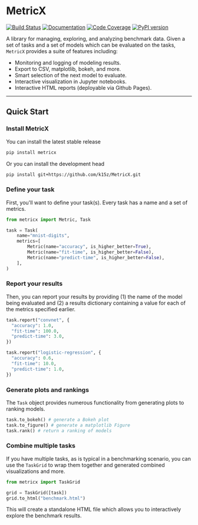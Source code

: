 # MetricX

[![Build Status](https://github.com/k15z/MetricX/workflows/Build%20Main/badge.svg)](https://github.com/k15z/MetricX/actions)
[![Documentation](https://github.com/k15z/MetricX/workflows/Documentation/badge.svg)](https://k15z.github.io/MetricX)
[![Code Coverage](https://codecov.io/gh/k15z/MetricX/branch/main/graph/badge.svg)](https://codecov.io/gh/k15z/MetricX)
[![PyPI version](https://badge.fury.io/py/metricx.svg)](https://badge.fury.io/py/metricx)

A library for managing, exploring, and analyzing benchmark data. Given a set of tasks
and a set of models which can be evaluated on the tasks, `MetricX` provides a suite 
of features including:

 - Monitoring and logging of modeling results.
 - Export to CSV, matplotlib, bokeh, and more.
 - Smart selection of the next model to evaluate.
 - Interactive visualization in Jupyter notebooks.
 - Interactive HTML reports (deployable via Github Pages).

---

## Quick Start

### Install MetricX
You can install the latest stable release

```bash
pip install metricx
```
Or you can install the development head

```bash
pip install git+https://github.com/k15z/MetricX.git
```

### Define your task
First, you'll want to define your task(s). Every task has a name and a
set of metrics.

```python
from metricx import Metric, Task

task = Task(
    name="mnist-digits",
    metrics=[
        Metric(name="accuracy", is_higher_better=True),
        Metric(name="fit-time", is_higher_better=False),
        Metric(name="predict-time", is_higher_better=False),
    ],
)
```

### Report your results
Then, you can report your results by providing (1) the name of the model
being evaluated and (2) a results dictionary containing a value for each of
the metrics specified earlier.

```python
task.report("convnet", {
  "accuracy": 1.0, 
  "fit-time": 100.0,
  "predict-time": 3.0,
})
```

```python
task.report("logistic-regression", {
  "accuracy": 0.6, 
  "fit-time": 10.0,
  "predict-time": 1.0,
})
```

### Generate plots and rankings
The `Task` object provides numerous functionality from generating plots 
to ranking models.

```python
task.to_bokeh() # generate a Bokeh plot
task.to_figure() # generate a matplotlib Figure
task.rank() # return a ranking of models
```

### Combine multiple tasks
If you have multiple tasks, as is typical in a benchmarking scenario, you 
can use the `TaskGrid` to wrap them together and generated combined 
visualizations and more.

```python
from metricx import TaskGrid

grid = TaskGrid([task])
grid.to_html("benchmark.html")
```

This will create a standalone HTML file which allows you to interactively
explore the benchmark results.
